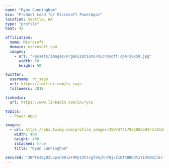 ```yaml
---
name: "Ryan Cunningham"
bio: "Product Lead for Microsoft PowerApps"
location: Seattle, WA
type: "profile"
heat: 42

affiliation:
  name: Microsoft
  domain: microsoft.com
  images:
    - url: "/assets/images/organizations/microsoft.com-50x50.jpg"
      width: 50
      height: 50

twitter:
  username: rc_says
  url: https://twitter.com/rc_says
  followers: 3018

linkedin:
  url: https://www.linkedin.com/in/rycu

topics:
  - Power Apps

images:
  - url: https://pbs.twimg.com/profile_images/459747717862805504/CJIGZejd_400x400.png
    width: 400
    height: 400
    isCached: true
    title: "Ryan Cunningham"

secured: "3BPTeI9yUZuvp1n99ieF9Pp1VhtcgT5AjFnYHj/Z1ETR0BRdtxYiVXdQ1lEr7AdBqTkRJSV/hzJrc5UfRzcXVt+Po4TXls49r7VzXn977qYs+ywYJbi6SZgmFyCwbAPhxNULC7isaHoiWrNj5K0fyT3fmuS/j/XWSQIaFonot6xrGZ4E6i46NkwayYiDxGOnduv8SaUCgATYWvBJaNPXezNYS4z6PO6AuGYqrRTbrISYmtNr5IXSXDNo9Yd/zilr94iDNZpehxPeLSMhotexT6G+2GXwObTXlpNXSmPk9MgqJxMkOXs5sER0qDiKfZ+YlMwUAatvvveEnlXgQxrxcq9pf+Ksk2ZUC9vG/xiAtz/LJk8UjlAEwmZ6JeDhi1j1fvRT6AXgUDg8T4nIGc2AaCE6T5bZ8JhJIEpfNVVeU5U=;7jsR0t6/TSm8Gh+GxKKeFg=="
---
```


